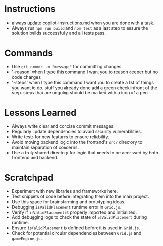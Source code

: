 # Instructions
- always update copilot-instructions.md when you are done with a task. 
- Always run `npm run build` and `npm test` as a last step to ensure the solution builds successfully and all tests pass.

# Commands
- Use `git commit -m "message"` for committing changes.
- '-reason' when I type this command I want you to reason deeper but no code changes
- '-steps'  when I type this command I want you to create a list of things you want to do. stuff you already done add a green check infront of the step. steps that are ongoing should be marked with a icon of a pen

# Lessons Learned
- Always write clear and concise commit messages.
- Regularly update dependencies to avoid security vulnerabilities.
- Write tests for new features to ensure reliability.
- Avoid moving backend logic into the frontend's `src/` directory to maintain separation of concerns.
- Use a truly shared directory for logic that needs to be accessed by both frontend and backend.

# Scratchpad
- Experiment with new libraries and frameworks here.
- Test snippets of code before integrating them into the main project.
- Use this space for brainstorming and prototyping ideas.
- Debugging `isValidPlacement` runtime error in `Grid.js`.
- Verify if `isValidPlacement` is properly imported and initialized.
- Add debugging logs to check the state of `isValidPlacement` during runtime.
- Ensure `isValidPlacement` is defined before it is used in `Grid.js`.
- Check for potential circular dependencies between `Grid.js` and `gameEngine.js`.